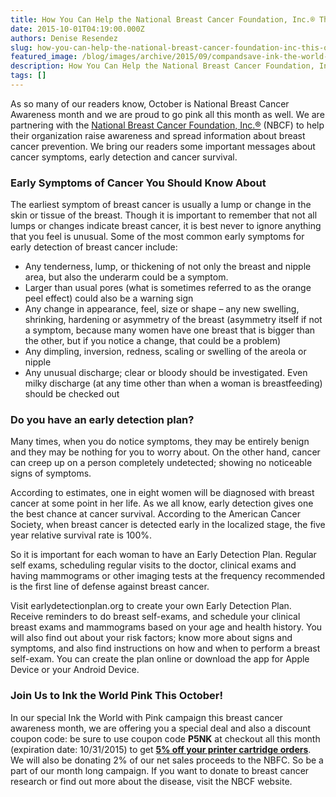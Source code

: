 ```yaml
---
title: How You Can Help the National Breast Cancer Foundation, Inc.® This October
date: 2015-10-01T04:19:00.000Z
authors: Denise Resendez
slug: how-you-can-help-the-national-breast-cancer-foundation-inc-this-october
featured_image: /blog/images/archive/2015/09/compandsave-ink-the-world-pink.jpg
description: How You Can Help the National Breast Cancer Foundation, Inc.® This October
tags: []
---
```


As so many of our readers know, October is National Breast Cancer Awareness month and we are proud to go pink all this month as well. We are partnering with the [National Breast Cancer Foundation, Inc.®](https://www.nationalbreastcancer.org/) (NBCF) to help their organization raise awareness and spread information about breast cancer prevention. We bring our readers some important messages about cancer symptoms, early detection and cancer survival.

### Early Symptoms of Cancer You Should Know About

The earliest symptom of breast cancer is usually a lump or change in the skin or tissue of the breast. Though it is important to remember that not all lumps or changes indicate breast cancer, it is best never to ignore anything that you feel is unusual. Some of the most common early symptoms for early detection of breast cancer include:

* Any tenderness, lump, or thickening of not only the breast and nipple area, but also the underarm could be a symptom.
* Larger than usual pores (what is sometimes referred to as the orange peel effect) could also be a warning sign
* Any change in appearance, feel, size or shape – any new swelling, shrinking, hardening or asymmetry of the breast (asymmetry itself if not a symptom, because many women have one breast that is bigger than the other, but if you notice a change, that could be a problem)
* Any dimpling, inversion, redness, scaling or swelling of the areola or nipple
* Any unusual discharge; clear or bloody should be investigated. Even milky discharge (at any time other than when a woman is breastfeeding) should be checked out

### Do you have an early detection plan?

Many times, when you do notice symptoms, they may be entirely benign and they may be nothing for you to worry about. On the other hand, cancer can creep up on a person completely undetected; showing no noticeable signs of symptoms.

According to estimates, one in eight women will be diagnosed with breast cancer at some point in her life. As we all know, early detection gives one the best chance at cancer survival. According to the American Cancer Society, when breast cancer is detected early in the localized stage, the five year relative survival rate is 100%.

So it is important for each woman to have an Early Detection Plan. Regular self exams, scheduling regular visits to the doctor, clinical exams and having mammograms or other imaging tests at the frequency recommended is the first line of defense against breast cancer.

Visit earlydetectionplan.org to create your own Early Detection Plan. Receive reminders to do breast self-exams, and schedule your clinical breast exams and mammograms based on your age and health history. You will also find out about your risk factors; know more about signs and symptoms, and also find instructions on how and when to perform a breast self-exam. You can create the plan online or download the app for Apple Device or your Android Device.

### Join Us to Ink the World Pink This October!

In our special Ink the World with Pink campaign this breast cancer awareness month, we are offering you a special deal and also a discount coupon code: be sure to use coupon code **P5NK** at checkout all this month (expiration date: 10/31/2015) to get **[5% off your printer cartridge orders](https://www.compandsave.com/expired-deals)**. We will also be donating 2% of our net sales proceeds to the NBFC. So be a part of our month long campaign. If you want to donate to breast cancer research or find out more about the disease, visit the NBCF website.